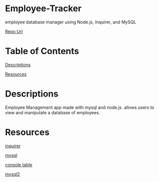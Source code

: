 # Employee-Tracker
employee database manager using Node.js, Inquirer, and MySQL

[Repo Url](https://github.com/MasonMarc/Employee-Tracker)

# Table of Contents

[Descriptions](#descriptions)


[Resources](#resources)

# Descriptions 

Employee Management app made with mysql and node.js. allows users to view and manipulate a database of employees. 


# Resources

[inquirer](https://www.npmjs.com/package/inquirer)

[mysql](https://www.mysql.com/)

[console table](https://www.npmjs.com/package/console.table)

[mysql2](https://www.npmjs.com/package/mysql2)
